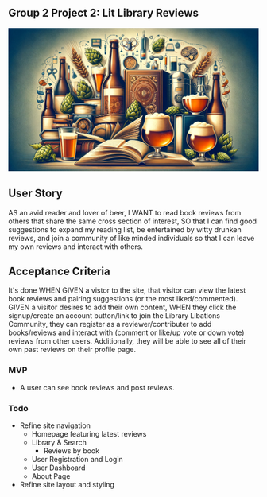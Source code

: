 ## Group 2 Project 2: Lit Library Reviews


![Alt text](/public/images/headerimg.png)

## User Story 
AS an avid reader and lover of beer, I WANT to read book reviews from others that share the same cross section of interest, SO that I can find good suggestions to expand my reading list, be entertained by witty drunken reviews, and join a community of like minded individuals so that I can leave my own reviews and interact with others. 


## Acceptance Criteria

It's done WHEN GIVEN a vistor to the site, that visitor can view the latest book reviews and pairing suggestions (or the most liked/commented). GIVEN a visitor desires to add their own content, WHEN they click the signup/create an account button/link to join the Library Libations Community, they can register as a reviewer/contributer to add books/reviews and interact with (comment or like/up vote or down vote) reviews from other users. Additionally, they will be able to see all of their own past reviews on their profile page.

### MVP

- A user can see book reviews and post reviews. 

### Todo

- Refine site navigation
    - Homepage featuring latest reviews
    - Library & Search 
        - Reviews by book
    - User Registration and Login
    - User Dashboard
    - About Page
- Refine site layout and styling 